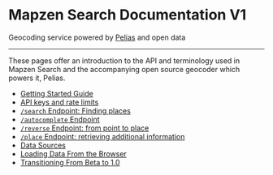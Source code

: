 Mapzen Search Documentation V1
===========================
Geocoding service powered by [Pelias](https://github.com/pelias/pelias) and open data
_____________________________________________________________________________________

These pages offer an introduction to the API and terminology used in Mapzen Search and the accompanying open source geocoder which powers it, Pelias.

- [Getting Started Guide](/get-started.md)
 - [API keys and rate limits](/api.md)
 - [`/search` Endpoint: Finding places](/search.md)
 - [`/autocomplete` Endpoint](/autocomplete.md)
 - [`/reverse` Endpoint: from point to place](/reverse.md)
 - [`/place` Endpoint: retrieving additional information](/place.md)
 - [Data Sources](/data-sources.md)
 - [Loading Data From the Browser](/use-cors.md)
- [Transitioning From Beta to 1.0](/transition-from-beta.md)
